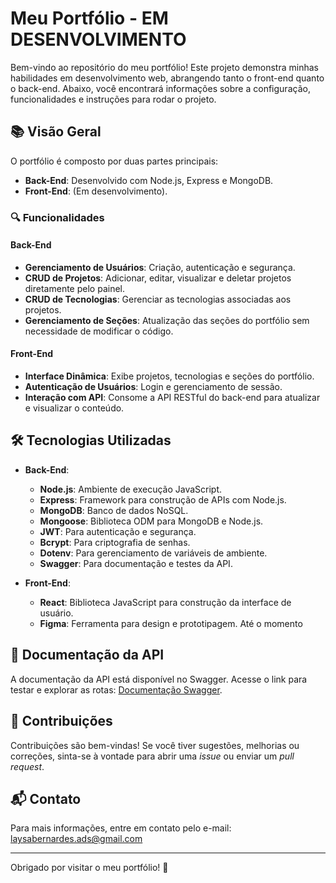 # Meu Portfólio - EM DESENVOLVIMENTO

Bem-vindo ao repositório do meu portfólio! Este projeto demonstra minhas habilidades em desenvolvimento web, abrangendo tanto o front-end quanto o back-end. Abaixo, você encontrará informações sobre a configuração, funcionalidades e instruções para rodar o projeto.

## 📚 Visão Geral

O portfólio é composto por duas partes principais:

- **Back-End**: Desenvolvido com Node.js, Express e MongoDB.
- **Front-End**: (Em desenvolvimento).

### 🔍 Funcionalidades

#### Back-End
- **Gerenciamento de Usuários**: Criação, autenticação e segurança.
- **CRUD de Projetos**: Adicionar, editar, visualizar e deletar projetos diretamente pelo painel.
- **CRUD de Tecnologias**: Gerenciar as tecnologias associadas aos projetos.
- **Gerenciamento de Seções**: Atualização das seções do portfólio sem necessidade de modificar o código.

#### Front-End
- **Interface Dinâmica**: Exibe projetos, tecnologias e seções do portfólio.
- **Autenticação de Usuários**: Login e gerenciamento de sessão.
- **Interação com API**: Consome a API RESTful do back-end para atualizar e visualizar o conteúdo.

## 🛠️ Tecnologias Utilizadas

- **Back-End**:
  - **Node.js**: Ambiente de execução JavaScript.
  - **Express**: Framework para construção de APIs com Node.js.
  - **MongoDB**: Banco de dados NoSQL.
  - **Mongoose**: Biblioteca ODM para MongoDB e Node.js.
  - **JWT**: Para autenticação e segurança.
  - **Bcrypt**: Para criptografia de senhas.
  - **Dotenv**: Para gerenciamento de variáveis de ambiente.
  - **Swagger**: Para documentação e testes da API.

- **Front-End**:
  - **React**: Biblioteca JavaScript para construção da interface de usuário.
  - **Figma**: Ferramenta para design e prototipagem.
  Até o momento


## 📄 Documentação da API

A documentação da API está disponível no Swagger. Acesse o link para testar e explorar as rotas: [Documentação Swagger](https://portfolio-37lf.onrender.com/doc/).

## 🌟 Contribuições

Contribuições são bem-vindas! Se você tiver sugestões, melhorias ou correções, sinta-se à vontade para abrir uma *issue* ou enviar um *pull request*.

## 📬 Contato

Para mais informações, entre em contato pelo e-mail: laysabernardes.ads@gmail.com

---

Obrigado por visitar o meu portfólio! 🚀

 
